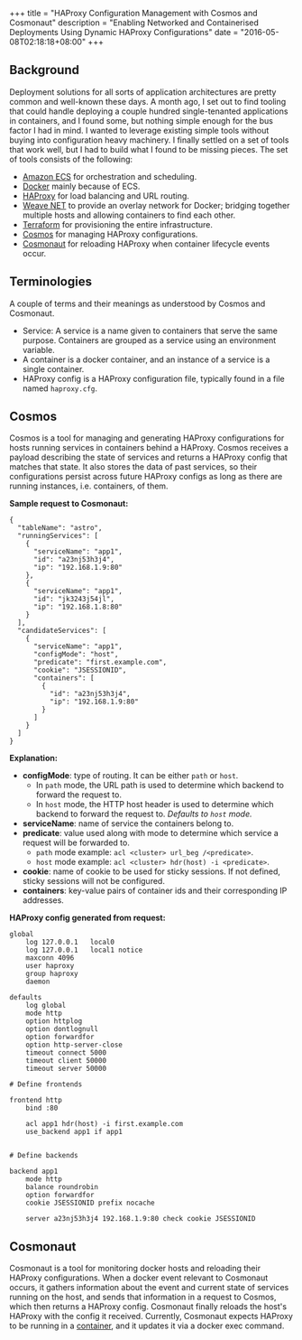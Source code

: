 +++
title = "HAProxy Configuration Management with Cosmos and Cosmonaut"
description = "Enabling Networked and Containerised Deployments Using Dynamic HAProxy Configurations"
date = "2016-05-08T02:18:18+08:00"
+++

## Background
Deployment solutions for all sorts of application architectures are pretty common and well-known these days. A month ago, I set out to find tooling that could handle deploying a couple hundred single-tenanted applications in containers, and I found some, but nothing simple enough for the bus factor I had in mind. I wanted to leverage existing simple tools without buying into configuration heavy machinery. I finally settled on a set of tools that work well, but I had to build what I found to be missing pieces. The set of tools consists of the following:

* [Amazon ECS](https://aws.amazon.com/documentation/ecs/) for orchestration and scheduling.
* [Docker](https://www.docker.com/what-docker) mainly because of ECS.
* [HAProxy](http://www.haproxy.org/) for load balancing and URL routing.
* [Weave NET](https://www.weave.works/products/weave-net/) to provide an overlay network for Docker; bridging together multiple hosts and allowing containers to find each other.
* [Terraform](https://www.terraform.io/) for provisioning the entire infrastructure.
* [Cosmos](https://github.com/shuaibiyy/cosmos) for managing HAProxy configurations.
* [Cosmonaut](https://github.com/shuaibiyy/cosmonaut) for reloading HAProxy when container lifecycle events occur.



## Terminologies
A couple of terms and their meanings as understood by Cosmos and Cosmonaut.

* Service: A service is a name given to containers that serve the same purpose. Containers are grouped as a service using an environment variable.
* A container is a docker container, and an instance of a service is a single container.
* HAProxy config is a HAProxy configuration file, typically found in a file named `haproxy.cfg`.



## Cosmos
Cosmos is a tool for managing and generating HAProxy configurations for hosts running services in containers behind a HAProxy. Cosmos receives a payload describing the state of services and returns a HAProxy config that matches that state. It also stores the data of past services, so their configurations persist across future HAProxy configs as long as there are running instances, i.e. containers, of them.

**Sample request to Cosmonaut:**

	{
	  "tableName": "astro",
	  "runningServices": [
	    {
	      "serviceName": "app1",
	      "id": "a23nj53h3j4",
	      "ip": "192.168.1.9:80"
	    },
	    {
	      "serviceName": "app1",
	      "id": "jk3243j54jl",
	      "ip": "192.168.1.8:80"
	    }
	  ],
	  "candidateServices": [
	    {
	      "serviceName": "app1",
	      "configMode": "host",
	      "predicate": "first.example.com",
	      "cookie": "JSESSIONID",
	      "containers": [
	        {
	          "id": "a23nj53h3j4",
	          "ip": "192.168.1.9:80"
	        }
	      ]
	    }
	  ]
	}

**Explanation:**

* **configMode**: type of routing. It can be either `path` or `host`.
	* In `path` mode, the URL path is used to determine which backend to forward the request to.
	* In `host` mode, the HTTP host header is used to determine which backend to forward the request to.
	*Defaults to `host` mode.*
* **serviceName**: name of service the containers belong to.
* **predicate**: value used along with mode to determine which service a request will be forwarded to.
	* `path` mode example: `acl <cluster> url_beg /<predicate>`.
	* `host` mode example: `acl <cluster> hdr(host) -i <predicate>`.
* **cookie**: name of cookie to be used for sticky sessions. If not defined, sticky sessions will not be configured.
* **containers**: key-value pairs of container ids and their corresponding IP addresses.

**HAProxy config generated from request:**

	global
	    log 127.0.0.1   local0
	    log 127.0.0.1   local1 notice
	    maxconn 4096
	    user haproxy
	    group haproxy
	    daemon
	
	defaults
	    log global
	    mode http
	    option httplog
	    option dontlognull
	    option forwardfor
	    option http-server-close
	    timeout connect 5000
	    timeout client 50000
	    timeout server 50000
	
	# Define frontends
	
	frontend http
	    bind :80
	    
	    acl app1 hdr(host) -i first.example.com
	    use_backend app1 if app1
	    
	
	# Define backends
	
	backend app1
	    mode http
	    balance roundrobin
	    option forwardfor
	    cookie JSESSIONID prefix nocache
	    
	    server a23nj53h3j4 192.168.1.9:80 check cookie JSESSIONID


## Cosmonaut
Cosmonaut is a tool for monitoring docker hosts and reloading their HAProxy configurations. When a docker event relevant to Cosmonaut occurs, it gathers information about the event and current state of services running on the host, and sends that information in a request to Cosmos, which then returns a HAProxy config. Cosmonaut finally reloads the host's HAProxy with the config it received. Currently, Cosmonaut expects HAProxy to be running in a [container](https://github.com/rstiller/dockerfiles/tree/master/haproxy), and it updates it via a docker exec command.

